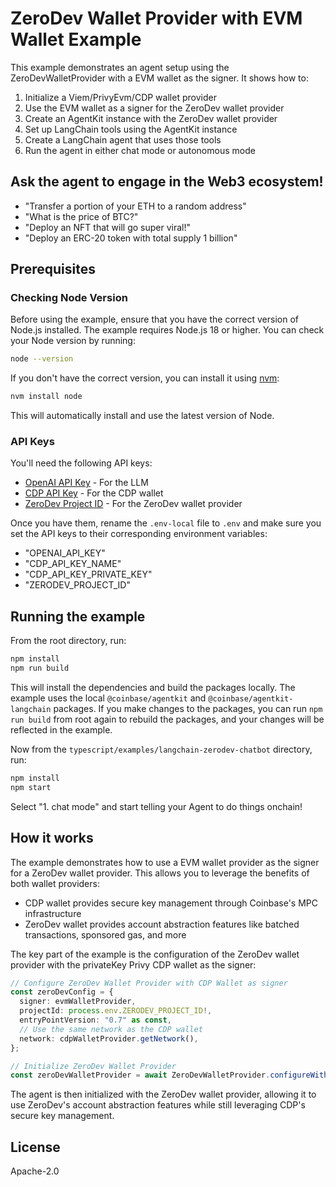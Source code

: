# ZeroDev Wallet Provider with EVM Wallet Example

This example demonstrates an agent setup using the ZeroDevWalletProvider with a EVM wallet as the signer. It shows how to:

1. Initialize a Viem/PrivyEvm/CDP wallet provider
2. Use the EVM wallet as a signer for the ZeroDev wallet provider
3. Create an AgentKit instance with the ZeroDev wallet provider
4. Set up LangChain tools using the AgentKit instance
5. Create a LangChain agent that uses those tools
6. Run the agent in either chat mode or autonomous mode

## Ask the agent to engage in the Web3 ecosystem!

- "Transfer a portion of your ETH to a random address"
- "What is the price of BTC?"
- "Deploy an NFT that will go super viral!"
- "Deploy an ERC-20 token with total supply 1 billion"

## Prerequisites

### Checking Node Version

Before using the example, ensure that you have the correct version of Node.js installed. The example requires Node.js 18 or higher. You can check your Node version by running:

```bash
node --version
```

If you don't have the correct version, you can install it using [nvm](https://github.com/nvm-sh/nvm):

```bash
nvm install node
```

This will automatically install and use the latest version of Node.

### API Keys

You'll need the following API keys:
- [OpenAI API Key](https://platform.openai.com/docs/quickstart#create-and-export-an-api-key) - For the LLM
- [CDP API Key](https://portal.cdp.coinbase.com/access/api) - For the CDP wallet
- [ZeroDev Project ID](https://docs.zerodev.app/getting-started) - For the ZeroDev wallet provider

Once you have them, rename the `.env-local` file to `.env` and make sure you set the API keys to their corresponding environment variables:

- "OPENAI_API_KEY"
- "CDP_API_KEY_NAME"
- "CDP_API_KEY_PRIVATE_KEY"
- "ZERODEV_PROJECT_ID"

## Running the example

From the root directory, run:

```bash
npm install
npm run build
```

This will install the dependencies and build the packages locally. The example uses the local `@coinbase/agentkit` and `@coinbase/agentkit-langchain` packages. If you make changes to the packages, you can run `npm run build` from root again to rebuild the packages, and your changes will be reflected in the example.

Now from the `typescript/examples/langchain-zerodev-chatbot` directory, run:

```bash
npm install
npm start
```

Select "1. chat mode" and start telling your Agent to do things onchain!

## How it works

The example demonstrates how to use a EVM wallet provider as the signer for a ZeroDev wallet provider. This allows you to leverage the benefits of both wallet providers:

- CDP wallet provides secure key management through Coinbase's MPC infrastructure
- ZeroDev wallet provides account abstraction features like batched transactions, sponsored gas, and more

The key part of the example is the configuration of the ZeroDev wallet provider with the privateKey Privy CDP wallet as the signer:

```typescript
// Configure ZeroDev Wallet Provider with CDP Wallet as signer
const zeroDevConfig = {
  signer: evmWalletProvider,
  projectId: process.env.ZERODEV_PROJECT_ID!,
  entryPointVersion: "0.7" as const,
  // Use the same network as the CDP wallet
  network: cdpWalletProvider.getNetwork(),
};

// Initialize ZeroDev Wallet Provider
const zeroDevWalletProvider = await ZeroDevWalletProvider.configureWithSigner(zeroDevConfig);
```

The agent is then initialized with the ZeroDev wallet provider, allowing it to use ZeroDev's account abstraction features while still leveraging CDP's secure key management.

## License

Apache-2.0

